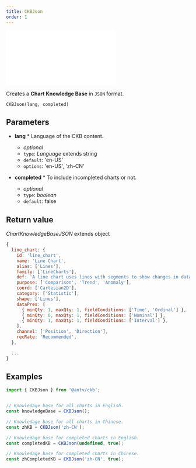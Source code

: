 ```yaml
---
title: CKBJson
order: 1
---
```


<embed src='@/docs/common/style.md'></embed>


Creates a **Chart Knowledge Base** in `JSON` format.

```sign
CKBJson(lang, completed)
```

## Parameters

* **lang** * Language of the CKB content.
  * _optional_
  * `type`: *Language* extends string
  * `default`: 'en-US'
  * `options`: 'en-US', 'zh-CN'

* **completed** * To include incompleted charts or not.
  * _optional_
  * `type`: *boolean*
  * `default`: false

## Return value

*ChartKnowledgeBaseJSON* extends object

```js
{
  line_chart: {
    id: 'line_chart',
    name: 'Line Chart',
    alias: ['Lines'],
    family: ['LineCharts'],
    def: 'A line chart uses lines with segments to show changes in data in a ordinal dimension.',
    purpose: ['Comparison', 'Trend', 'Anomaly'],
    coord: ['Cartesian2D'],
    category: ['Statistic'],
    shape: ['Lines'],
    dataPres: [
      { minQty: 1, maxQty: 1, fieldConditions: ['Time', 'Ordinal'] },
      { minQty: 0, maxQty: 1, fieldConditions: ['Nominal'] },
      { minQty: 1, maxQty: 1, fieldConditions: ['Interval'] },
    ],
    channel: ['Position', 'Direction'],
    recRate: 'Recommended',
  },

  ...
}
```

## Examples

```js
import { CKBJson } from '@antv/ckb';


// Knowledage base for all charts in English.
const knowledgeBase = CKBJson();

// Knowledage base for all charts in Chinese.
const zhKB = CKBJson('zh-CN');

// Knowledage base for completed charts in English.
const completedKB = CKBJson(undefined, true);

// Knowledage base for completed charts in Chinese.
const zhCompletedKB = CKBJson('zh-CN', true);
```


